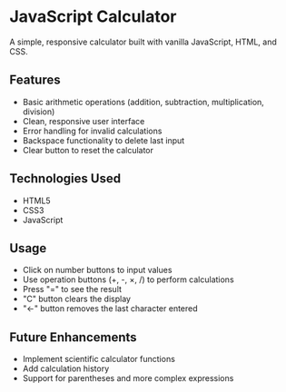 # JavaScript Calculator
A simple, responsive calculator built with vanilla JavaScript, HTML, and CSS.

## Features
- Basic arithmetic operations (addition, subtraction, multiplication, division)
- Clean, responsive user interface
- Error handling for invalid calculations
- Backspace functionality to delete last input
- Clear button to reset the calculator

## Technologies Used
- HTML5
- CSS3
- JavaScript 

## Usage
- Click on number buttons to input values
- Use operation buttons (+, -, ×, /) to perform calculations
- Press "=" to see the result
- "C" button clears the display
- "←" button removes the last character entered

## Future Enhancements
- Implement scientific calculator functions
- Add calculation history
- Support for parentheses and more complex expressions
